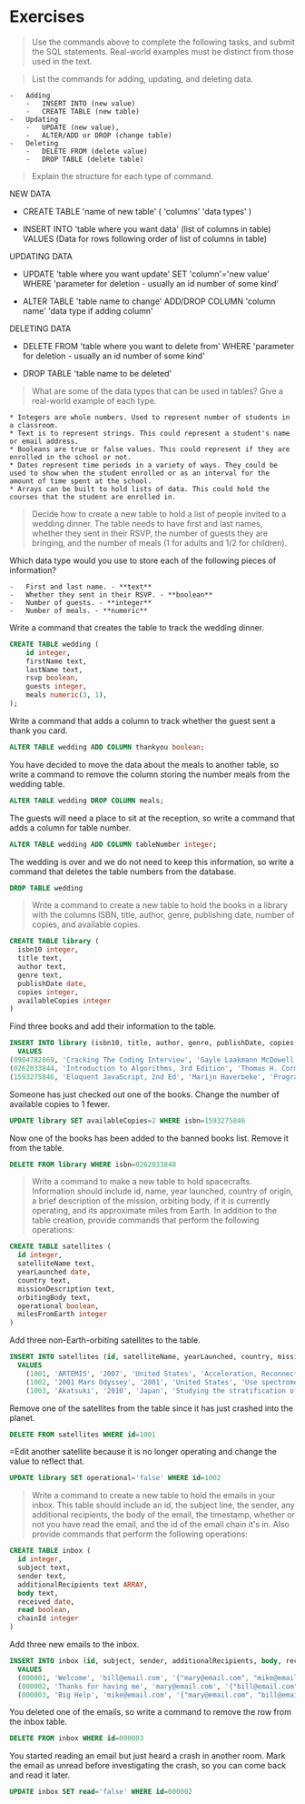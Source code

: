# Exercises

> Use the commands above to complete the following tasks, and submit the SQL statements. Real-world examples must be distinct from those used in the text.

> List the commands for adding, updating, and deleting data.

    -   Adding
        -   INSERT INTO (new value)
        -   CREATE TABLE (new table)
    -   Updating
        -   UPDATE (new value),
        -   ALTER/ADD or DROP (change table)
    -   Deleting
        -   DELETE FROM (delete value)
        -   DROP TABLE (delete table)

> Explain the structure for each type of command.

NEW DATA

-   CREATE TABLE 'name of new table' (
    'columns' 'data types'
    )

-   INSERT INTO 'table where you want data' (list of columns in table)
    VALUES
    (Data for rows following order of list of columns in table)

UPDATING DATA

-   UPDATE 'table where you want update' SET 'column'='new value' WHERE 'parameter for deletion - usually an id number of some kind'

-   ALTER TABLE 'table name to change' ADD/DROP COLUMN 'column name' 'data type if adding column'

DELETING DATA

-   DELETE FROM 'table where you want to delete from' WHERE 'parameter for deletion - usually an id number of some kind'

-   DROP TABLE 'table name to be deleted'

> What are some of the data types that can be used in tables? Give a real-world example of each type.

    * Integers are whole numbers. Used to represent number of students in a classroom.
    * Text is to represent strings. This could represent a student's name or email address.
    * Booleans are true or false values. This could represent if they are enrolled in the school or not.
    * Dates represent time periods in a variety of ways. They could be used to show when the student enrolled or as an interval for the amount of time spent at the school.
    * Arrays can be built to hold lists of data. This could hold the courses that the student are enrolled in.

> Decide how to create a new table to hold a list of people invited to a wedding dinner. The table needs to have first and last names, whether they sent in their RSVP, the number of guests they are bringing, and the number of meals (1 for adults and 1/2 for children).

Which data type would you use to store each of the following pieces of information?

    -   First and last name. - **text**
    -   Whether they sent in their RSVP. - **boolean**
    -   Number of guests. - **integer**
    -   Number of meals. - **numeric**

Write a command that creates the table to track the wedding dinner.

```sql
CREATE TABLE wedding (
    id integer,
    firstName text,
    lastName text,
    rsvp boolean,
    guests integer,
    meals numeric(3, 1),
);
```

Write a command that adds a column to track whether the guest sent a thank you card.

```sql
ALTER TABLE wedding ADD COLUMN thankyou boolean;
```

You have decided to move the data about the meals to another table, so write a command to remove the column storing the number meals from the wedding table.

```sql
ALTER TABLE wedding DROP COLUMN meals;
```

The guests will need a place to sit at the reception, so write a command that adds a column for table number.

```sql
ALTER TABLE wedding ADD COLUMN tableNumber integer;
```

The wedding is over and we do not need to keep this information, so write a command that deletes the table numbers from the database.

```sql
DROP TABLE wedding
```

> Write a command to create a new table to hold the books in a library with the columns ISBN, title, author, genre, publishing date, number of copies, and available copies.

```sql
CREATE TABLE library (
  isbn10 integer,
  title text,
  author text,
  genre text,
  publishDate date,
  copies integer,
  availableCopies integer
)
```

Find three books and add their information to the table.

```sql
INSERT INTO library (isbn10, title, author, genre, publishDate, copies, availableCopies)
  VALUES
(0984782869, 'Cracking The Coding Interview', 'Gayle Laakmann McDowell', 'Programming', 'July 1, 2015', 4, 3)
(0262033844, 'Introduction to Algorithms, 3rd Edition', 'Thomas H. Cormen', 'Programming', 'July 31, 2009', 3, 1)
(1593275846, 'Eloquent JavaScript, 2nd Ed', 'Marijn Haverbeke', 'Programming', 'December 7, 2014', 5, 3)
```

Someone has just checked out one of the books. Change the number of available copies to 1 fewer.

```sql
UPDATE library SET availableCopies=2 WHERE isbn=1593275846
```

Now one of the books has been added to the banned books list. Remove it from the table.

```sql
DELETE FROM library WHERE isbn=0262033848
```

> Write a command to make a new table to hold spacecrafts. Information should include id, name, year launched, country of origin, a brief description of the mission, orbiting body, if it is currently operating, and its approximate miles from Earth. In addition to the table creation, provide commands that perform the following operations:

```sql
CREATE TABLE satellites (
  id integer,
  satelliteName text,
  yearLaunched date,
  country text,
  missionDescription text,
  orbitingBody text,
  operational boolean,
  milesFromEarth integer
)
```

Add three non-Earth-orbiting satellites to the table.

```sql
INSERT INTO satellites (id, satelliteName, yearLaunched, country, missionDescription, orbitingBody, operational, milesFromEarth)
  VALUES
    (1001, 'ARTEMIS', '2007', 'United States', 'Acceleration, Reconnection, Turbulence and Electrodynamics of the Moon’s Interaction with the Sun', 'The Moon', 'true', 238000),
    (1002, '2001 Mars Odyssey', '2001', 'United States', 'Use spectrometers and a thermal imager to detect evidence of past or present water and ice', 'Mars', 'true', 33900000),
    (1003, 'Akatsuki', '2010', 'Japan', 'Studying the stratification of the atmosphere, atmospheric dynamics, and cloud physics', 'Venus', 'true', 162000000);
```

Remove one of the satellites from the table since it has just crashed into the planet.

```sql
DELETE FROM satellites WHERE id=1001
```

=Edit another satellite because it is no longer operating and change the value to reflect that.

```sql
UPDATE library SET operational='false' WHERE id=1002
```

> Write a command to create a new table to hold the emails in your inbox. This table should include an id, the subject line, the sender, any additional recipients, the body of the email, the timestamp, whether or not you have read the email, and the id of the email chain it's in. Also provide commands that perform the following operations:

```sql
CREATE TABLE inbox (
  id integer,
  subject text,
  sender text,
  additionalRecipients text ARRAY,
  body text,
  received date,
  read boolean,
  chainId integer
)
```

Add three new emails to the inbox.

```sql
INSERT INTO inbox (id, subject, sender, additionalRecipients, body, received, read, chainId)
  VALUES
  (000001, 'Welcome', 'bill@email.com', '{"mary@email.com", "mike@email.com", "jim@email.com"}', 'Welcome to our new group chat.  We hope you get a lot out of it.', 'Jan-08-2009', 'true', 009 ),
  (000002, 'Thanks for having me', 'mary@email.com', '{"bill@email.com", "mike@email.com", "jim@email.com"}', 'Thanks for having me.  I really look forward to it.', 'Jan-09-2009', 'true', 009 ),
  (000003, 'Big Help', 'mike@email.com', '{"mary@email.com", "bill@email.com", "jim@email.com"}', 'This will really help to streamline efficiency here at the office', 'Jan-10-2009', 'true', 009 );
```

You deleted one of the emails, so write a command to remove the row from the inbox table.

```sql
DELETE FROM inbox WHERE id=000003
```

You started reading an email but just heard a crash in another room. Mark the email as unread before investigating the crash, so you can come back and read it later.

```sql
UPDATE inbox SET read='false' WHERE id=000002
```

